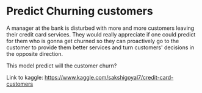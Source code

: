 ﻿# Predict Churning customers

A manager at the bank is disturbed with more and more customers leaving their credit card services. They would really appreciate if one could predict for them who is gonna get churned so they can proactively go to the customer to provide them better services and turn customers' decisions in the opposite direction.

This model predict will the customer churn? 

Link to kaggle: https://www.kaggle.com/sakshigoyal7/credit-card-customers
